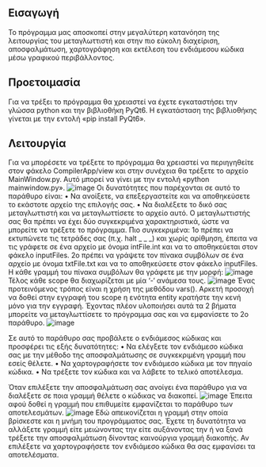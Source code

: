 ## Εισαγωγή
Το πρόγραμμα μας αποσκοπεί στην μεγαλύτερη κατανόηση της λειτουργίας του μεταγλωττιστή και στην πιο εύκολη διαχείριση, αποσφαλμάτωση, χαρτογράφηση και εκτέλεση του ενδιάμεσου κώδικα μέσω γραφικού περιβάλλοντος.

## Προετοιμασία
Για να τρέξει το πρόγραμμα θα χρειαστεί να έχετε εγκαταστήσει την γλώσσα python και την βιβλιοθήκη PyQt6. Η εγκατάσταση της βιβλιοθήκης γίνεται με την εντολή «pip install PyQt6».

## Λειτουργία

Για να μπορέσετε να τρέξετε το πρόγραμμα θα χρειαστεί να περιηγηθείτε στον φάκελο CompilerApp/view και στην συνέχεια θα τρέξετε το αρχείο MainWindow.py. Αυτό μπορεί να γίνει με την εντολή «python mainwindow.py».
![image](https://github.com/user-attachments/assets/854b9870-ce57-440b-963a-55a489e4b8e6)
Οι δυνατότητες που παρέχονται σε αυτό το παράθυρο είναι:
  • Να ανοίξετε, να επεξεργαστείτε και να αποθηκεύσετε το εκάστοτε αρχείο της επιλογής σας.
  • Να διαλέξετε το δικό σας μεταγλωττιστή και να μεταγλωττίσετε το αρχείο αυτό.
Ο μεταγλωττιστής σας θα πρέπει να έχει δύο συγκεκριμένα χαρακτηριστικά, ώστε να μπορείτε να τρέξετε το πρόγραμμα. Πιο συγκεκριμένα: 
  1ο πρέπει να εκτυπώνετε τις τετράδες σας (π.χ. halt _ _ _) και χωρίς αρίθμηση, έπειτα να τις γράφετε σε ένα αρχείο με όνομα intFile.int και να το αποθηκεύεται στον φάκελο inputFiles.
  2ο πρέπει να γράψετε τον πίνακα συμβόλων σε ένα αρχείο με όνομα txtFile.txt και να το αποθηκεύσετε στον φάκελο inputFiles. Η κάθε γραμμή του πίνακα συμβόλων θα γράφετε με την μορφή:
  ![image](https://github.com/user-attachments/assets/2630dea9-a022-4e83-9b1b-a488541cb6f9)
Τέλος κάθε scope θα διαχωρίζεται με μία ‘-‘ ανάμεσα τους.
![image](https://github.com/user-attachments/assets/a6ded27e-a246-497c-ab26-185561b44047)
Ένας προτεινόμενος τρόπος είναι η χρήση της μεθόδου vars(). Αρκετή προσοχή να δοθεί στην εγγραφή του scope η ενότητα entity κρατήστε την κενή μόνο για την εγγραφή. Έχοντας πλέον υλοποιήσει αυτά τα 2 βήματα μπορείτε να μεταγλωττίσετε το πρόγραμμα σας και να εμφανίσετε το 2ο παράθυρο.
![image](https://github.com/user-attachments/assets/f2ca4873-e56f-4b77-8bd0-64dcfb138a42)



Σε αυτό το παράθυρο σας προβάλετε ο ενδιάμεσος κώδικας και προσφέρει τις εξής δυνατότητες:
• Να ελέγξετε τον ενδιάμεσο κώδικα σας με την μέθοδο της αποσφαλμάτωσης σε συγκεκριμένη γραμμή που εσείς θέλετε.
• Να χαρτογραφήσετε τον ενδιάμεσο κώδικα με τον πηγαίο κώδικα.
• Να τρέξετε τον κώδικα και να λάβετε το τελικό αποτέλεσμα.

Όταν επιλέξετε την αποσφαλμάτωση σας ανοίγει ένα παράθυρο για να διαλέξετε σε
ποια γραμμή θέλετε ο κώδικας να διακοπεί.
![image](https://github.com/user-attachments/assets/2452f6ba-22d9-4504-a40e-7adb87e8bfb7)
Έπειτα αφού δοθεί η γραμμή που επιθυμείτε εμφανίζεται το παράθυρο των αποτελεσμάτων.
![image](https://github.com/user-attachments/assets/f76e7336-9cdd-4e35-8bbf-78dae3b96ba7)
Εδώ απεικονίζεται η γραμμή στην οποία βρίσκεστε και η μνήμη του προγράμματος σας. Έχετε τη δυνατότητα να αλλάξετε γραμμή είτε μειώνοντας την είτε αυξάνοντας την ή να ξανά τρέξετε την αποσφαλμάτωση δίνοντας καινούργια γραμμή διακοπής. Αν επιλέξετε να χαρτογραφήσετε τον ενδιάμεσο κώδικα θα σας εμφανίσει τα αποτελέσματα.
